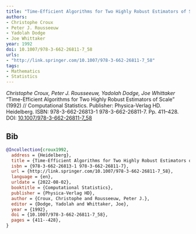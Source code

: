 ```yaml
---
title: "Time-Efficient Algorithms for Two Highly Robust Estimators of Scale"
authors:
- Christophe Croux
- Peter J. Rousseeuw
- Yadolah Dodge
- Joe Whittaker
year: 1992
doi: 10.1007/978-3-662-26811-7_58
urls:
- "http://link.springer.com/10.1007/978-3-662-26811-7_58"
tags:
- Mathematics
- Statistics
---
```


<i>Christophe Croux, Peter J. Rousseeuw, Yadolah Dodge, Joe Whittaker</i> <span title="">“Time-Efficient Algorithms for Two Highly Robust Estimators of Scale”</span> (1992) // Computational Statistics. Publisher: Physica-Verlag HD. Heidelberg. ISBN:&nbsp;978-3-662-26813-1 978-3-662-26811-7. Pp.&nbsp;411–428. DOI:&nbsp;<a href='https://doi.org/10.1007/978-3-662-26811-7_58'>10.1007/978-3-662-26811-7_58</a>

## Bib

```bib
@Incollection{croux1992,
  address = {Heidelberg},
  title = {Time-Efficient Algorithms for Two Highly Robust Estimators of Scale},
  isbn = {978-3-662-26813-1 978-3-662-26811-7},
  url = {http://link.springer.com/10.1007/978-3-662-26811-7_58},
  language = {en},
  urldate = {2022-08-02},
  booktitle = {Computational Statistics},
  publisher = {Physica-Verlag HD},
  author = {Croux, Christophe and Rousseeuw, Peter J.},
  editor = {Dodge, Yadolah and Whittaker, Joe},
  year = {1992},
  doi = {10.1007/978-3-662-26811-7_58},
  pages = {411--428},
}
```
